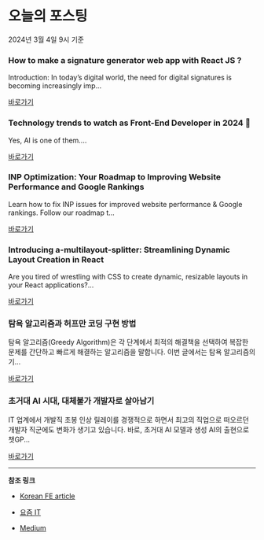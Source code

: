 # 오늘의 포스팅 
2024년 3월 4일 9시 기준 

### How to make a signature generator web app with React JS ? 

 Introduction:
In today’s digital world, the need for digital signatures is becoming increasingly imp... 

 [바로가기](https://medium.com/m/signin?actionUrl=https%3A%2F%2Fmedium.com%2F_%2Fbookmark%2Fp%2Fdb8e77f18782&operation=register&redirect=https%3A%2F%2Fmedium.com%2F%40surajchaudhary0707%2Fhow-to-make-a-signature-generator-web-app-with-react-js-db8e77f18782&source=---------0-84----------reactjs------bookmark_preview----cc42c1a5_fc96_4b8e_b7b7_6818f5a708a9-------) 

### Technology trends to watch as Front-End Developer in 2024 🚀 

 Yes, AI is one of them.... 

 [바로가기](https://medium.com/m/signin?actionUrl=https%3A%2F%2Fmedium.com%2F_%2Fbookmark%2Fp%2Fb34290953a5f&operation=register&redirect=https%3A%2F%2Fmedium.com%2Ffrontend-at-accenture%2Ftechnology-trends-to-watch-as-front-end-developer-in-2024-b34290953a5f&source=---------0-84----------nextjs------bookmark_preview----b6ed7f57_00e8_4700_abf2_557da6e6f414-------) 

### INP Optimization: Your Roadmap to Improving Website Performance and Google Rankings 

 Learn how to fix INP issues for improved website performance & Google rankings. Follow our roadmap t... 

 [바로가기](https://medium.com/m/signin?actionUrl=https%3A%2F%2Fmedium.com%2F_%2Fbookmark%2Fp%2F0240ec801ee5&operation=register&redirect=https%3A%2F%2Fmedium.com%2F%40vasilyuepavel%2Fwhat-is-inp-interaction-to-next-paint-and-why-it-is-important-0240ec801ee5&source=---------0-84----------front_end_development------bookmark_preview----31c9c672_5f4c_4ea0_9307_c748bd206b62-------) 

### Introducing a-multilayout-splitter: Streamlining Dynamic Layout Creation in React 

 Are you tired of wrestling with CSS to create dynamic, resizable layouts in your React applications?... 

 [바로가기](https://medium.com/m/signin?actionUrl=https%3A%2F%2Fmedium.com%2F_%2Fbookmark%2Fp%2F96ee6d451683&operation=register&redirect=https%3A%2F%2Fmedium.com%2F%40amankrr%2Fintroducing-a-multilayout-splitter-streamlining-dynamic-layout-creation-in-react-96ee6d451683&source=---------0-84----------react------bookmark_preview----400d7557_1a66_495e_a6e6_778013ea4e5d-------) 

### 탐욕 알고리즘과 허프만 코딩 구현 방법 

 탐욕 알고리즘(Greedy Algorithm)은 각 단계에서 최적의 해결책을 선택하여 복잡한 문제를 간단하고 빠르게 해결하는 알고리즘을 말합니다. 이번 글에서는 탐욕 알고리즘의 기... 

 [바로가기](https://yozm.wishket.com/magazine/detail/2478/) 

### 초거대 AI 시대, 대체불가 개발자로 살아남기 

 IT 업계에서 개발직 초봉 인상 릴레이를 경쟁적으로 하면서 최고의 직업으로 떠오르던 개발자 직군에도 변화가 생기고 있습니다. 바로, 초거대 AI 모델과 생성 AI의 출현으로 챗GP... 

 [바로가기](https://yozm.wishket.com/magazine/detail/2477/) 

---

**참조 링크**

- [Korean FE article](https://kofearticle.substack.com) 

- [요즘 IT](https://yozm.wishket.com/magazine) 

- [Medium](https://medium.com) 

